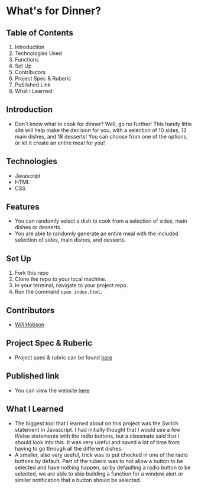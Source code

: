 # What's for Dinner?

## Table of Contents

1. Introduction
2. Technologies Used
3. Functions
4. Set Up
5. Contributors
6. Project Spec & Ruberic
7. Published Link
8. What I Learned

## Introduction

 - Don't know what to cook for dinner? Well, go no further! This handy little site will help make the decision for you, with a selection of 10 sides, 13 main dishes, and 18 desserts! You can choose from one of the options, or let it create an entire meal for you!

## Technologies

  - Javascript
  - HTML
  - CSS

## Features

  - You can randomly select a dish to cook from a selection of sides, main dishes or desserts.
  - You are able to randomly generate an entire meal with the included selection of sides, main dishes, and desserts.


## Set Up

  1. Fork this repo
  2. Clone the repo to your local machine.
  3. In your terminal, navigate to your project repo.
  4. Run the command `open index.html`.

## Contributors

  - [Will Hobson](https://github.com/willhobson85)

## Project Spec & Ruberic

  - Project spec & rubric can be found [here](https://frontend.turing.edu/projects/module-1/dinner.html)

## Published link
  - You can view the website [here](https://github.com/willhobson85/whats-for-dinner.git)

## What I Learned
  - The biggest tool that I learned about on this project was the Switch statement in Javascript. I had initially thought that I would use a few if/else statements with the radio buttons, but a classmate said that I should look into this. It was very useful and saved a lot of time from having to go through all the different dishes.
  - A smaller, also very useful, trick was to put checked in one of the radio buttons by default. Part of the ruberic was to not allow a button to be selected and have nothing happen, so by defaulting a radio button to be selected, we are able to skip building a function for a window alert or similar notification that a button should be selected.
